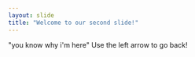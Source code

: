 ```yaml
---
layout: slide
title: "Welcome to our second slide!"
---
```

"you know why i'm here"
Use the left arrow to go back!
